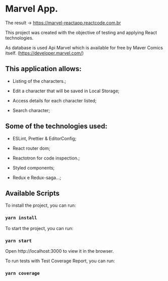# Marvel App.

The result -> https://marvel-reactapp.reactcode.com.br

This project was created with the objective of testing and applying React technologies.

As database is used Api Marvel which is available for free by Maver Comics itself. (https://developer.marvel.com/)

## This application allows:

- Listing of the characters.;

- Edit a character that will be saved in Local Storage;

- Access details for each character listed;

- Search character;

## Some of the technologies used:

- ESLint, Prettier & EditorConfig;

- React router dom;

- Reactotron for code inspection.;

- Styled components;

- Redux e Redux-saga...;

## Available Scripts

To install the project, you can run:

### `yarn install`

To start the project, you can run:

### `yarn start`

Open http://localhost:3000 to view it in the browser.

To run tests with Test Coverage Report, you can run:

### `yarn coverage`
